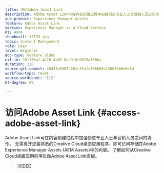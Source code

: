 ```yaml
---
title: 访问Adobe Asset Link
description: Adobe Asset Link可在内容创建过程中加强创意专业人士与营销人员之间的协作。 无需离开您最熟悉的Creative Cloud桌面应用程序，即可访问存储在Adobe Experience Manager Assets (AEM Assets)中的内容。 了解如何从Creative Cloud桌面应用程序启动Adobe Asset Link面板。
sub-product: Experience Manager Assets
feature: Adobe Asset Link
version: Experience Manager as a Cloud Service
kt: 4904
thumbnail: 33733.jpg
topic: Content Management
role: User
level: Beginner
doc-type: Feature Video
exl-id: 261135af-4d26-4b07-8ec9-6e9875a158ba
duration: 220
source-git-commit: 48433a5367c281cf5a1c106b08a1306f1b0e8ef4
workflow-type: tm+mt
source-wordcount: '112'
ht-degree: 0%

---
```


# 访问Adobe Asset Link {#access-adobe-asset-link}

Adobe Asset Link可在内容创建过程中加强创意专业人士与营销人员之间的协作。 无需离开您最熟悉的Creative Cloud桌面应用程序，即可访问存储在Adobe Experience Manager Assets (AEM Assets)中的内容。 了解如何从Creative Cloud桌面应用程序启动Adobe Asset Link面板。

>[!VIDEO](https://video.tv.adobe.com/v/38680?quality=12&learn=on&captions=chi_hans)
